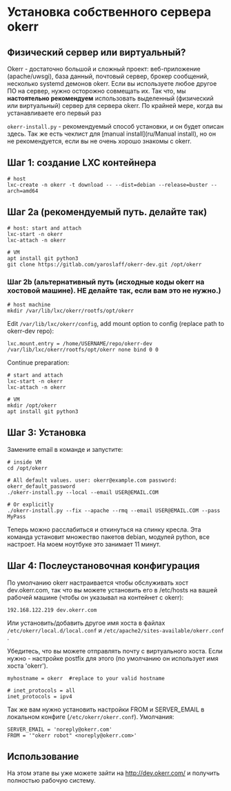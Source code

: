 # Установка собственного сервера okerr
## Физический сервер или виртуальный?
Okerr - достаточно большой и сложный проект: веб-приложение (apache/uwsgi), база данный, почтовый сервер, брокер сообщений, несколько systemd демонов okerr. Если вы используете любое другое ПО на сервер, нужно осторожно совмещать их. Так что, мы **настоятельно рекомендуем** использовать выделенный (физический или виртуальный) сервер для сервера okerr. По крайней мере, когда вы устанавливаете его первый раз

`okerr-install.py` - рекомендуемый способ установки, и он будет описан здесь. Так же есть чеклист для [manual install](ru/Manual install), но он не рекомендуется, если вы не очень хорошо знакомы с okerr.

## Шаг 1: создание LXC контейнера
~~~
# host
lxc-create -n okerr -t download -- --dist=debian --release=buster --arch=amd64
~~~

## Шаг 2a (рекомендуемый путь. делайте так)
~~~
# host: start and attach
lxc-start -n okerr
lxc-attach -n okerr

# VM
apt install git python3
git clone https://gitlab.com/yaroslaff/okerr-dev.git /opt/okerr
~~~

### Шаг 2b (альтернативный путь (исходные коды okerr на хостовой машине). НЕ делайте так, если вам это не нужно.)
~~~
# host machine
mkdir /var/lib/lxc/okerr/rootfs/opt/okerr
~~~

Edit `/var/lib/lxc/okerr/config`, add mount option to config (replace path to okerr-dev repo): 
~~~
lxc.mount.entry = /home/USERNAME/repo/okerr-dev /var/lib/lxc/okerr/rootfs/opt/okerr none bind 0 0
~~~

Continue preparation:
~~~
# start and attach
lxc-start -n okerr
lxc-attach -n okerr

# VM
mkdir /opt/okerr
apt install git python3

~~~

## Шаг 3: Установка
Замените email в команде и запустите:
~~~
# inside VM
cd /opt/okerr

# All default values. user: okerr@example.com password: okerr_default_password
./okerr-install.py --local --email USER@EMAIL.COM

# Or explicitly
./okerr-install.py --fix --apache --rmq --email USER@EMAIL.COM --pass MyPass
~~~
Теперь можно расслабиться и откинуться на спинку кресла. Эта команда установит множество пакетов debian, модулей python, все настроет. На моем ноутбуке это занимает 11 минут.

## Шаг 4: Послеустановочная конфигурация
По умолчанию okerr настраивается чтобы обслуживать хост dev.okerr.com, так что вы можете установить его в /etc/hosts на вашей рабочей машине (чтобы он указывал на контейнет с okerr):
~~~
192.168.122.219 dev.okerr.com
~~~
Или установить/добавить другое имя хоста в файлах `/etc/okerr/local.d/local.conf` и `/etc/apache2/sites-available/okerr.conf` .

Убедитесь, что вы можете отправлять почту с виртуального хоста. Если нужно - настройке postfix для этого (по умолчанию он использует имя хоста 'okerr').


~~~
myhostname = okerr  #replace to your valid hostname

# inet_protocols = all
inet_protocols = ipv4
~~~

Так же вам нужно установить настройки FROM и SERVER_EMAIL в локальном конфиге (`/etc/okerr/okerr.conf`). Умолчания:
~~~
SERVER_EMAIL = 'noreply@okerr.com'
FROM = '"okerr robot" <noreply@okerr.com>'
~~~

## Использование
На этом этапе вы уже можете зайти на http://dev.okerr.com/ и получить полностью рабочую систему.